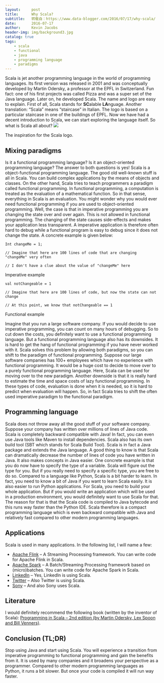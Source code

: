 ```yaml
---
layout:     post
title:      Why Scala?
subtitle:   转载自：https://www.data-blogger.com/2016/07/17/why-scala/
date:       2016-07-17
author:     Kevin Jacobs
header-img: img/background3.jpg
catalog: true
tags:
    - scala
    - functional
    - java
    - programming language
    - paradigms
---
```


Scala is jet another programming language in the world of programming languages. Its first version was released in 2001 and was conceptually developed by Martin Odersky, a professor at the EPFL in Switzerland. Fun fact: one of his first projects was called Pizza and was a super set of the Java language. Later on, he developed Scala. The name and logo are easy to explain. First of all, Scala stands for **SC**alable **LA**nguage. Another translation: “Scala” means “staircase” in Italian. The logo is based on a particular staircase in one of the buildings of EPFL. Now we have had a decent introduction to Scala, we can start exploring the language itself. So what is Scala all about?
![](https://www.data-blogger.com/wp-content/uploads/2016/07/scala-design.jpg)


The inspiration for the Scala logo.



## Mixing paradigms

Is it a functional programming language? Is it an object-oriented programming language? The answer to both questions is yes! Scala is a object-functional programming language. The good old well-known stuff is all in Scala. You can build complex applications by the means of objects and classes. On the other hand, Scala tries to teach programmers a paradigm called functional programming. In functional programming, a computation is treated as the evaluation of a mathematical function. So in that sense, everything in Scala is an evaluation. You might wonder why you would ever need functional programming if you are used to object-oriented programming. Well, the case is that in imperative programming you are changing the state over and over again. This is not allowed in functional programming. The changing of the state causes side-effects and makes your application less transparent. A imperative application is therefore often hard to debug while a functional program is easy to debug since it does not change the state. A concrete example is given below:

```
Int changeMe = 1;

// Imagine that here are 100 lines of code that are changing "changeMe" very often

// I don't have a clue about the value of "changeMe" here
```

 Imperative example

```
val notChangeable = 1

// Imagine that here are 100 lines of code, but now the state can not change

// At this point, we know that notChangeable == 1
```

 Functional example

Imagine that you run a large software company. If you would decide to use imperative programming, you can count on many hours of debugging. So to cut down the costs, you definitely want to use a functional programming language. But a functional programming language also has its downsides. It is hard to get the hang of functional programming if you have never worked with it. Scala solves this problem by allowing both paradigms, so you can shift to the paradigm of functional programming. Suppose our large software companies has 100+ employees which have no experience with functional programming. It would be a huge cost to decide to move over to a purely functional programming language. Here, Scala can be used for moving over to the new paradigm. Another downside is that it is really hard to estimate the time and space costs of lazy functional programming. In these types of code, evaluation is done when it is needed, so it is hard to predict when evaluation will happen. So, in fact Scala tries to shift the often used imperative paradigm to the functional paradigm.

## Programming language

Scala does not throw away all the good stuff of your software company. Suppose your company has written over millions of lines of Java code. Scala is completely backward compatible with Java! In fact, you can even use Java tools like Maven to install dependencies. Scala also has its own build tool (SBT which stands for Scala Build Tool). Scala is in fact a Java package and extends the Java language. A good thing to know is that Scala can dramatically decrease the number of lines of code you have written in Java. It also makes concepts in Java easier. One concrete example is that you do now have to specify the type of a variable. Scala will figure out the type for you. But if you really need to specify a specific type, you are free to do so. Compared to a language like Python, Scala is a bit harder to learn. In fact, you need to know a bit of Java if you want to learn Scala easily. It is also easier to run Python applications. For Scala, you need to build your whole application. But if you would write an application which will be used in a production environment, you would definitely want to use Scala for that. The reason for that is that the Scala code is compiled to Java bytecode and this runs way faster than the Python IDE. Scala therefore is a compact programming language which is even backward compatible with Java and relatively fast compared to other modern programming languages.

 

## Applications

Scala is used in many applications. In the following list, I will name a few:
- [Apache Flink](http://flink.apache.org/) – A Streaming Processing framework. You can write code for Apache Flink in Scala.
- [Apache Spark](http://spark.apache.org/) – A Batch/Streaming Processing framework based on (micro)batches. You can write code for Apache Spark in Scala.
- [LinkedIn](https://www.linkedin.com/) – Yes, LinkedIn is using Scala.
- [Twitter](https://twitter.com/) – Also Twitter is using Scala.
- [Sony](http://www.sony.com/) – And also Sony uses Scala.

## Literature

I would definitely recommend the following book (written by the inventor of Scala): [Programming in Scala – 2nd edition (by Martin Odersky, Lex Spoon and Bill Venners)](http://www.scala-lang.org/documentation/books.html).

## Conclusion (TL;DR)

Stop using Java and start using Scala. You will experience a transition from imperative programming to functional programming and gain the benefits from it. It is used by many companies and it broadens your perspective as a programmer. Compared to other modern programming languages as Python, it runs a bit slower. But once your code is compiled it will run way faster.

 
